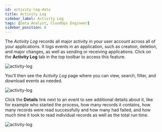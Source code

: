 ```yaml
---
id: activity-log-data
title: Activity Log
sidebar_label: Activity Log
tags: [Data Analyst, CloudOps Engineer]
sidebar_position: 8
---
```


<div style={{textAlign: "justify"}}>

The *Activity Log* records all major activity in your user account across all of your applications. It logs events in an application, such as creation, deletion, and major changes, as well as sending or receiving applications. Click on the **Activity Log** tab in the top toolbar to access this feature.

![activity-log](https://s3.amazonaws.com/cdn.qrvey.com/documentation_assets/ui-docs/others/3.5_activity-log/1_activity-log.png#thumbnail-60)

You’ll then see the *Activity Log* page where you can view, search, filter, and download events as needed. 

![activity-log](https://s3.amazonaws.com/cdn.qrvey.com/documentation_assets/ui-docs/others/3.5_activity-log/act-log1.png#thumbnail) 

Click the **Details** link next to an event to see additional details about it, like for example who started the process, how many records it contains, how many records were read successfully and how many had failed, and how much time it took to read individual records as well as the total run time.

![activity-log](https://s3.amazonaws.com/cdn.qrvey.com/documentation_assets/ui-docs/others/3.5_activity-log/act-details.png#thumbnail)   


</div>